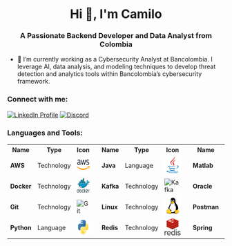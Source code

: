 <h1 align="center">Hi 👋, I'm Camilo</h1>
<h3 align="center">A Passionate Backend Developer and Data Analyst from Colombia</h3>

- 🔭 I’m currently working as a Cybersecurity Analyst at Bancolombia. I leverage AI, data analysis, and modeling techniques to develop threat detection and analytics tools within Bancolombia’s cybersecurity framework.

<h3 align="left">Connect with me:</h3>
<p align="left">
<a href="https://www.linkedin.com/in/juan-camilo-avenda%C3%B1o-rodriguez-488484233/" target="_blank"><img align="center" src="https://raw.githubusercontent.com/rahuldkjain/github-profile-readme-generator/master/src/images/icons/Social/linked-in-alt.svg" alt="LinkedIn Profile" height="30" width="40" /></a>
<a href="https://discord.gg/FVDBJpVf" target="_blank"><img align="center" src="https://raw.githubusercontent.com/rahuldkjain/github-profile-readme-generator/master/src/images/icons/Social/discord.svg" alt="Discord" height="30" width="40" /></a>
</p>

<h3 align="left">Languages and Tools:</h3>

<table>
  <tr>
    <th>Name</th>
    <th>Type</th>
    <th>Icon</th>
    <th></th> <!-- Empty Column -->
    <th>Name</th>
    <th>Type</th>
    <th>Icon</th>
    <th></th> <!-- Empty Column -->
    <th>Name</th>
    <th>Type</th>
    <th>Icon</th>
  </tr>
  <tr>
    <td><strong>AWS</strong></td>
    <td>Technology</td>
    <td><img src="https://raw.githubusercontent.com/devicons/devicon/master/icons/amazonwebservices/amazonwebservices-original-wordmark.svg" alt="AWS" width="40" height="40"/></td>
    <td></td> <!-- Empty Column -->
    <td><strong>Java</strong></td>
    <td>Language</td>
    <td><img src="https://raw.githubusercontent.com/devicons/devicon/master/icons/java/java-original.svg" alt="Java" width="40" height="40"/></td>
    <td></td> <!-- Empty Column -->
    <td><strong>Matlab</strong></td>
    <td>Language</td>
    <td><img src="https://upload.wikimedia.org/wikipedia/commons/2/21/Matlab_Logo.png" alt="Matlab" width="40" height="40"/></td>
  </tr>
  <tr>
    <td><strong>Docker</strong></td>
    <td>Technology</td>
    <td><img src="https://raw.githubusercontent.com/devicons/devicon/master/icons/docker/docker-original-wordmark.svg" alt="Docker" width="40" height="40"/></td>
    <td></td> <!-- Empty Column -->
    <td><strong>Kafka</strong></td>
    <td>Technology</td>
    <td><img src="https://www.vectorlogo.zone/logos/apache_kafka/apache_kafka-icon.svg" alt="Kafka" width="40" height="40"/></td>
    <td></td> <!-- Empty Column -->
    <td><strong>Oracle</strong></td>
    <td>Technology</td>
    <td><img src="https://raw.githubusercontent.com/devicons/devicon/master/icons/oracle/oracle-original.svg" alt="Oracle" width="40" height="40"/></td>
  </tr>
  <tr>
    <td><strong>Git</strong></td>
    <td>Technology</td>
    <td><img src="https://www.vectorlogo.zone/logos/git-scm/git-scm-icon.svg" alt="Git" width="40" height="40"/></td>
    <td></td> <!-- Empty Column -->
    <td><strong>Linux</strong></td>
    <td>Technology</td>
    <td><img src="https://raw.githubusercontent.com/devicons/devicon/master/icons/linux/linux-original.svg" alt="Linux" width="40" height="40"/></td>
    <td></td> <!-- Empty Column -->
    <td><strong>Postman</strong></td>
    <td>Technology</td>
    <td><img src="https://www.vectorlogo.zone/logos/getpostman/getpostman-icon.svg" alt="Postman" width="40" height="40"/></td>
  </tr>
  <tr>
    <td><strong>Python</strong></td>
    <td>Language</td>
    <td><img src="https://raw.githubusercontent.com/devicons/devicon/master/icons/python/python-original.svg" alt="Python" width="40" height="40"/></td>
    <td></td> <!-- Empty Column -->
    <td><strong>Redis</strong></td>
    <td>Technology</td>
    <td><img src="https://raw.githubusercontent.com/devicons/devicon/master/icons/redis/redis-original-wordmark.svg" alt="Redis" width="40" height="40"/></td>
    <td></td> <!-- Empty Column -->
    <td><strong>Spring</strong></td>
    <td>Framework</td>
    <td><img src="https://www.vectorlogo.zone/logos/springio/springio-icon.svg" alt="Spring" width="40" height="40"/></td>
  </tr>
</table>
